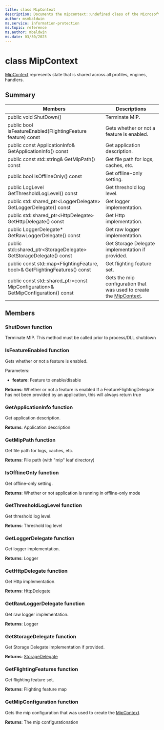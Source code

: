 ```yaml
---
title: class MipContext 
description: Documents the mipcontext::undefined class of the Microsoft Information Protection (MIP) SDK.
author: msmbaldwin
ms.service: information-protection
ms.topic: reference
ms.author: mbaldwin
ms.date: 03/30/2023
---
```


# class MipContext 
[MipContext](class_mip_mipcontext.md) represents state that is shared across all profiles, engines, handlers.
  
## Summary
 Members                        | Descriptions                                
--------------------------------|---------------------------------------------
public void ShutDown()  |  Terminate MIP.
public bool IsFeatureEnabled(FlightingFeature feature) const  |  Gets whether or not a feature is enabled.
public const ApplicationInfo& GetApplicationInfo() const  |  Get application description.
public const std::string& GetMipPath() const  |  Get file path for logs, caches, etc.
public bool IsOfflineOnly() const  |  Get offline-only setting.
public LogLevel GetThresholdLogLevel() const  |  Get threshold log level.
public std::shared_ptr&lt;LoggerDelegate&gt; GetLoggerDelegate() const  |  Get logger implementation.
public std::shared_ptr&lt;HttpDelegate&gt; GetHttpDelegate() const  |  Get Http implementation.
public LoggerDelegate* GetRawLoggerDelegate() const  |  Get raw logger implementation.
public std::shared_ptr&lt;StorageDelegate&gt; GetStorageDelegate() const  |  Get Storage Delegate implementation if provided.
public const std::map&lt;FlightingFeature, bool&gt;& GetFlightingFeatures() const  |  Get flighting feature set.
public const std::shared_ptr&lt;const MipConfiguration&gt;& GetMipConfiguration() const  |  Gets the mip configuration that was used to create the [MipContext](class_mip_mipcontext.md).
  
## Members
  
### ShutDown function
Terminate MIP.
This method must be called prior to process/DLL shutdown
  
### IsFeatureEnabled function
Gets whether or not a feature is enabled.

Parameters:  
* **feature**: Feature to enable/disable



  
**Returns**: Whether or not a feature is enabled
If a FeatureFlightingDelegate has not been provided by an application, this will always return true
  
### GetApplicationInfo function
Get application description.

  
**Returns**: Application description
  
### GetMipPath function
Get file path for logs, caches, etc.

  
**Returns**: File path (with "mip" leaf directory)
  
### IsOfflineOnly function
Get offline-only setting.

  
**Returns**: Whether or not application is running in offline-only mode
  
### GetThresholdLogLevel function
Get threshold log level.

  
**Returns**: Threshold log level
  
### GetLoggerDelegate function
Get logger implementation.

  
**Returns**: Logger
  
### GetHttpDelegate function
Get Http implementation.

  
**Returns**: [HttpDelegate](class_mip_httpdelegate.md)
  
### GetRawLoggerDelegate function
Get raw logger implementation.

  
**Returns**: Logger
  
### GetStorageDelegate function
Get Storage Delegate implementation if provided.

  
**Returns**: [StorageDelegate](class_mip_storagedelegate.md)
  
### GetFlightingFeatures function
Get flighting feature set.

  
**Returns**: Flighting feature map
  
### GetMipConfiguration function
Gets the mip configuration that was used to create the [MipContext](class_mip_mipcontext.md).

  
**Returns**: The mip configurationation